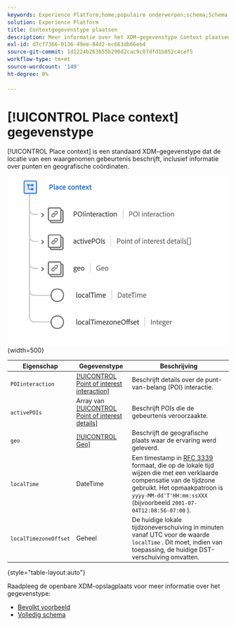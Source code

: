 ```yaml
---
keywords: Experience Platform;home;populaire onderwerpen;schema;Schema;XDM;velden;schema's;Schemas;place context;placeContext;datatype;data-type;gegevenstype.
solution: Experience Platform
title: Contextgegevenstype plaatsen
description: Meer informatie over het XDM-gegevenstype Context plaatsen.
exl-id: d7cf7366-0136-49ee-84d2-ec663db66eb4
source-git-commit: 1d1224b263b55b290d2cac9c07dfd1b852c4cef5
workflow-type: tm+mt
source-wordcount: '149'
ht-degree: 0%

---
```


# [!UICONTROL Place context] gegevenstype

[!UICONTROL Place context] is een standaard XDM-gegevenstype dat de locatie van een waargenomen gebeurtenis beschrijft, inclusief informatie over punten en geografische coördinaten.

![](../images/data-types/place-context.png){width=500}

| Eigenschap | Gegevenstype | Beschrijving |
| --- | --- | --- |
| `POIinteraction` | [[!UICONTROL Point of interest interaction]](./poi-interaction.md) | Beschrijft details over de punt-van-belang (POI) interactie. |
| `activePOIs` | Array van [[!UICONTROL Point of interest details]](./poi-details.md) | Beschrijft POIs die de gebeurtenis veroorzaakte. |
| `geo` | [[!UICONTROL Geo]](./geo.md) | Beschrijft de geografische plaats waar de ervaring werd geleverd. |
| `localTime` | DateTime | Een timestamp in [ RFC 3339 ](https://tools.ietf.org/html/rfc3339) formaat, die op de lokale tijd wijzen die met een verklaarde compensatie van de tijdzone gebruikt. Het opmaakpatroon is `yyyy-MM-dd'T'HH:mm:ssXXX` (bijvoorbeeld `2001-07-04T12:08:56-07:00` ). |
| `localTimezoneOffset` | Geheel | De huidige lokale tijdzoneverschuiving in minuten vanaf UTC voor de waarde `localTime` . Dit moet, indien van toepassing, de huidige DST-verschuiving omvatten. |

{style="table-layout:auto"}

Raadpleeg de openbare XDM-opslagplaats voor meer informatie over het gegevenstype:

* [ Bevolkt voorbeeld ](https://github.com/adobe/xdm/blob/master/components/datatypes/placecontext.example.1.json)
* [ Volledig schema ](https://github.com/adobe/xdm/blob/master/components/datatypes/placecontext.schema.json)
